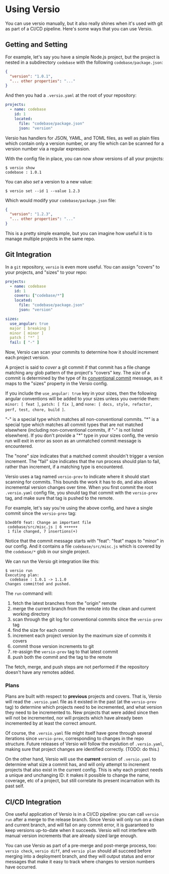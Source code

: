 # Using Versio

You can use versio manually, but it also really shines when it's used
with git as part of a CI/CD pipeline. Here's some ways that you can use
Versio.

## Getting and Setting

For example, let's say you have a simple Node.js project, but the
project is nested in a subdirectory `codebase` with the following
`codebase/package.json`:

```json
{
  "version": "1.0.1",
  "... other properties": "..."
}
```

And then you had a `.versio.yaml` at the root of your repository:

```yaml
projects:
  - name: codebase
    id: 1
    located:
      file: "codebase/package.json"
      json: "version"

```

Versio has handlers for JSON, YAML, and TOML files, as well as plain
files which contain only a version number, or any file which can be
scanned for a version number via a regular expression.

With the config file in place, you can now _show_ versions of all your
projects:

```
$ versio show
codebase : 1.0.1
```

You can also _set_ a version to a new value:

```
$ versio set --id 1 --value 1.2.3
```

Which would modify your `codebase/package.json` file:

```json
{
  "version": "1.2.3",
  "... other properties": "..."
}
```

This is a pretty simple example, but you can imagine how useful it is to
manage multiple projects in the same repo.

## Git Integration

In a `git` repository, `versio` is even more useful. You can assign
"covers" to your projects, and "sizes" to your repo:

```yaml
projects:
  - name: codebase
    id: 1
    covers: ["codebase/*"]
    located:
      file: "codebase/package.json"
      json: "version"

sizes:
  use_angular: true
  major [ breaking ]
  minor [ minor ]
  patch [ "*" ]
  fail: [ "-" ]
```

Now, Versio can scan your commits to determine how it should increment
each project version.

A project is said to _cover_ a git commit if that commit has a file
change matching any glob pattern of the project's "covers" key. The
_size_ of a commit is determined by the type of its [conventional
commit](https://www.conventionalcommits.org/en/v1.0.0/) message, as it
maps to the "sizes" property in the Versio config.

If you include the `use_angular: true` key in your sizes, then the
following angular conventions will be added to your sizes unless you
override them: `minor: [ feat ]`, `patch: [ fix ]`, and `none: [ docs,
style, refactor, perf, test, chore, build ]`.

"-" is a special type which matches all non-conventional commits. "\*"
is a special type which matches all commit types that are not matched
elsewhere (including non-conventional commits, if "-" is not listed
elsewhere). If you don't provide a "\*" type in your sizes config, the
versio run will exit in error as soon as an unmatched commit message is
encountered.

The "none" size indicates that a matched commit shouldn't trigger a
version increment. The "fail" size indicates that the run process should
plan to fail, rather than increment, if a matching type is encountered.

Versio uses a tag named `versio-prev` to indicate where it should start
scanning for commits. This bounds the work it has to do, and also allows
incremental version changes over time. When you first commit the root
`.versio.yaml` config file, you should tag that commit with the
`versio-prev` tag, and make sure that tag is pushed to the remote.

For example, let's say you're using the above config, and have a single
commit since the `versio-prev` tag:

```
b3ed0f0 feat: Change an important file
 codebase/src/misc.js | 6 ++++++ 
 1 file changed, 7 insertions(+)
```

Notice that the commit message starts with "feat": "feat" maps to
"minor" in our config. And it contains a file `codebase/src/misc.js`
which is covered by the `codebase/*` glob in our single project.

We can run the Versio git integration like this:

```
$ versio run
Executing plan:
  codebase : 1.0.1 -> 1.1.0
Changes committed and pushed.
```

The `run` command will:

1. fetch the latest branches from the "origin" remote
1. merge the current branch from the remote into the clean and current
   working directory
1. scan through the git log for conventional commits since the 
   `versio-prev` tag
1. find the size for each commit
1. increment each project version by the maximum size of commits
   it covers
1. commit those version increments to git
1. re-assign the `versio-prev` tag to that latest commit
1. push both the commit and the tag to the remote

The fetch, merge, and push steps are not performed if the repository
doesn't have any remotes added.

### Plans

Plans are built with respect to **previous** projects and covers. That
is, Versio will read the `.versio.yaml` file as it existed in the past
(at the `versio-prev` tag) to determine which projects need to be
incremented, and what version they need to be incremented to. New
projects that were added since then will not be incremented, nor will
projects which have already been incremented by at least the correct
amount.

Of course, the `.versio.yaml` file might itself have gone through
several iterations since `versio-prev`, corresponding to changes in the
repo structure. Future releases of Versio will follow the evolution of
`.versio.yaml`, making sure that project changes are identified
correctly. (TODO: do this.)

On the other hand, Versio will use the **current** version of
`.versio.yaml` to determine what size a commit has, and will only
attempt to increment projects that also exist in the current config.
This is why each project needs a unique and unchanging ID: it makes it
possible to change the name, coverage, etc of a project, but still
correlate its present incarnation with its past self.

## CI/CD Integration

One useful application of Versio is in a CI/CD pipeline: you can call
`versio run` after a merge to the release branch. Since Versio will only
run on a clean and current branch, and will fail on any commit error, it
is guaranteed to keep versions up-to-date when it succeeds. Versio will
not interfere with manual version increments that are already sized
large enough.

You can use Versio as part of a pre-merge and post-merge process, too:
`versio check`, `versio diff`, and `versio plan` should all succeed
before merging into a deployment branch, and they will output status and
error messages that make it easy to track where changes to version
numbers have occurred.

